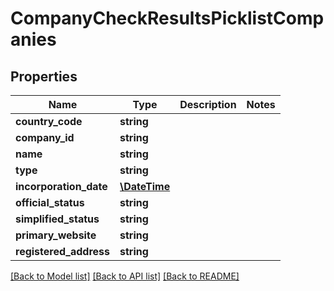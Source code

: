 # CompanyCheckResultsPicklistCompanies

## Properties
Name | Type | Description | Notes
------------ | ------------- | ------------- | -------------
**country_code** | **string** |  | 
**company_id** | **string** |  | 
**name** | **string** |  | 
**type** | **string** |  | 
**incorporation_date** | [**\DateTime**](\DateTime.md) |  | 
**official_status** | **string** |  | 
**simplified_status** | **string** |  | 
**primary_website** | **string** |  | 
**registered_address** | **string** |  | 

[[Back to Model list]](../README.md#documentation-for-models) [[Back to API list]](../README.md#documentation-for-api-endpoints) [[Back to README]](../README.md)


